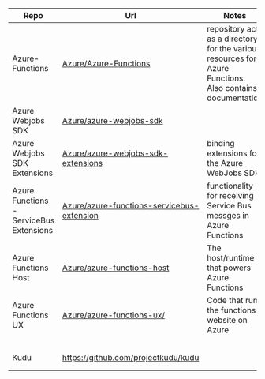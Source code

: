 |Repo| Url |Notes| Nuget|
|---|---|---|---|
| Azure-Functions  	| [Azure/Azure-Functions](https://github.com/Azure/Azure-Functions)| repository acts as a directory for the various resources for Azure Functions. Also contains documentation  	|
|  Azure Webjobs SDK 	|   [Azure/azure-webjobs-sdk](https://github.com/Azure/azure-webjobs-sdk)	| 	| [Nuget](https://www.nuget.org/packages/Microsoft.Azure.WebJobs/) 	|
|  Azure Webjobs SDK Extensions 	| [Azure/azure-webjobs-sdk-extensions](https://github.com/Azure/azure-webjobs-sdk-extensions)	| binding extensions for the Azure WebJobs SDK  	| [Nuget](http://www.nuget.org/packages/Microsoft.Azure.WebJobs.Extensions)|
|  Azure Functions - ServiceBus Extensions 	| [Azure/azure-functions-servicebus-extension](https://github.com/Azure/azure-functions-servicebus-extension)  	| functionality for receiving Service Bus messges in Azure Functions  	| [Nuget](https://www.nuget.org/packages/Microsoft.Azure.WebJobs.Extensions.ServiceBus/)|
| Azure Functions Host  	|  [Azure/azure-functions-host](https://github.com/Azure/azure-functions-host) 	|  The host/runtime that powers Azure Functions 	|
| Azure Functions UX   | [Azure/azure-functions-ux/](https://github.com/azure/azure-functions-ux/) | Code that runs the functions website on Azure    |    |
|   	|   	|   	|   	|
|   	|   	|   	|   	|
|   	|   	|   	|   	|
|   	|   	|   	|   	|
|   	|   	|   	|   	|
|Kudu|https://github.com/projectkudu/kudu|||
|   	|   	|   	|   	|
|   	|   	|   	|   	|
 
